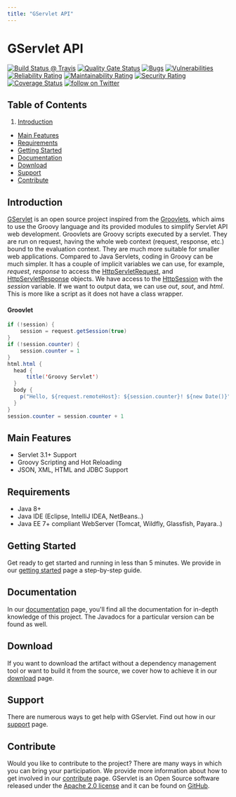 ```yaml
---
title: "GServlet API"
---
```


# GServlet API

[![Build Status @ Travis](https://api.travis-ci.com/GServlet/gservlet-api.png?branch=master)](https://travis-ci.com/GServlet/gservlet-api)
[![Quality Gate Status](https://sonarcloud.io/api/project_badges/measure?project=GServlet_gservlet-api&metric=alert_status)](https://sonarcloud.io/dashboard?id=GServlet_gservlet-api)
[![Bugs](https://sonarcloud.io/api/project_badges/measure?project=GServlet_gservlet-api&metric=bugs)](https://sonarcloud.io/dashboard?id=GServlet_gservlet-api)
[![Vulnerabilities](https://sonarcloud.io/api/project_badges/measure?project=GServlet_gservlet-api&metric=vulnerabilities)](https://sonarcloud.io/dashboard?id=GServlet_gservlet-api)
[![Reliability Rating](https://sonarcloud.io/api/project_badges/measure?project=GServlet_gservlet-api&metric=reliability_rating)](https://sonarcloud.io/dashboard?id=GServlet_gservlet-api)
[![Maintainability Rating](https://sonarcloud.io/api/project_badges/measure?project=GServlet_gservlet-api&metric=sqale_rating)](https://sonarcloud.io/dashboard?id=GServlet_gservlet-api)
[![Security Rating](https://sonarcloud.io/api/project_badges/measure?project=GServlet_gservlet-api&metric=security_rating)](https://sonarcloud.io/dashboard?id=GServlet_gservlet-api)
[![Coverage Status](https://coveralls.io/repos/github/GServlet/gservlet-api/badge.png?branch=master)](https://coveralls.io/github/GServlet/gservlet-api?branch=master)
[![follow on Twitter](https://img.shields.io/twitter/follow/gservlet?style=social)](https://twitter.com/intent/follow?screen_name=gservlet)

## Table of Contents

1. [Introduction](#introduction)
*  [Main Features](#main-features)
*  [Requirements](#requirements)
*  [Getting Started](#getting-started)
*  [Documentation](#documentation)
*  [Download](#download)
*  [Support](#support)
*  [Contribute](#contribute)

## Introduction

[GServlet](https://github.com/GServlet/gservlet-api) is an open source project inspired from the [Groovlets](http://docs.groovy-lang.org/latest/html/documentation/servlet-userguide.html), which aims to use the Groovy language and its provided modules to simplify Servlet API web development.
Groovlets are Groovy scripts executed by a servlet. They are run on request, having the whole web context (request, response, etc.) bound to the evaluation context. They are much more suitable for smaller web applications. 
Compared to Java Servlets, coding in Groovy can be much simpler. It has a couple of implicit variables we can use, for example, _request_, _response_ to access the [HttpServletRequest](https://javaee.github.io/javaee-spec/javadocs/javax/servlet/http/HttpServletRequest.html), and [HttpServletResponse](https://javaee.github.io/javaee-spec/javadocs/javax/servlet/http/HttpServletResponse.html) objects. We have access to the [HttpSession](https://javaee.github.io/javaee-spec/javadocs/javax/servlet/http/HttpSession.html) with the _session_ variable. If we want to output data, we can use _out_, _sout_, and _html_. This is more like a script as it does not have a class wrapper.

#### Groovlet

```java
if (!session) {
    session = request.getSession(true)
}
if (!session.counter) {
    session.counter = 1
}
html.html {
  head {
      title('Groovy Servlet')
  }
  body {
    p("Hello, ${request.remoteHost}: ${session.counter}! ${new Date()}")
  }
}
session.counter = session.counter + 1
```

## Main Features

* Servlet 3.1+ Support
* Groovy Scripting and Hot Reloading
* JSON, XML, HTML and JDBC Support

## Requirements

* Java 8+
* Java IDE (Eclipse, IntelliJ IDEA, NetBeans..)
* Java EE 7+ compliant WebServer (Tomcat, Wildfly, Glassfish, Payara..)

## Getting Started

Get ready to get started and running in less than 5 minutes. We provide in our [getting started](/learn) page a step-by-step guide. 

## Documentation

In our [documentation](/documentation) page, you'll find all the documentation for in-depth knowledge of this project. The Javadocs for a particular version can be found as well.  

## Download

If you want to download the artifact without a dependency management tool or want to build it from the source, we cover how to achieve it in our [download](/download) page.

## Support

There are numerous ways to get help with GServlet. Find out how in our [support](/support) page.

## Contribute

Would you like to contribute to the project? There are many ways in which you can bring your participation. We provide more information about how to get involved in our [contribute](/contribute) page. GServlet is an Open Source software released under the [Apache 2.0 license](http://www.apache.org/licenses/LICENSE-2.0.html) and it can be found on [GitHub](https://github.com/GServlet/gservlet-api).